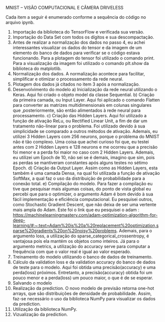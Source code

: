 MNIST – VISÃO COMPUTACIONAL E CÂMERA 
DRIVELESS

Cada item a seguir é enumerado conforme a sequência do código no arquivo ipynb.

1) Importação da biblioteca do TensorFlow e verificada sua versão. 
2) Importação do Data Set com todos os dígitos e sua descompactação.
3) Antes de realizar a normalização dos dados no passo 4, eu achei interessantes visualizar os dados do tensor e da imagem de um elemento do banco de dados para verificar se o código estava funcionando. Para a plotagem do tensor foi utilizado o comando print. Para a visualização da imagem foi utilizado o comando plt.show da biblioteca do matplotlib.
4) Normalização dos dados. A normalização acontece para facilitar, simplificar e otimizar o processamento da rede neural.
5) Plotagem dos dados já citados no item 3 após a normalização.
6) Desenvolvimento do modelo
a) Inicialização da rede neural utilizando o Keras. Aqui foi criado o objeto model da classe Sequential.
b) Criação da primeira camada, ou Input Layer. Aqui foi aplicado o comando Flatten para converter as matrizes multidimensionais em colunas singulares que ,posteriormente, são então alimentados à rede neural para processamento.
c) Criação das Hidden Layers. Aqui foi utilizado a função de ativação ReLu, ou Rectified Linear Unit, a fim de dar um tratamento não-linear para o problema. Foi utilizado devido à sua simplicidade se comparado a outros métodos de ativação. Ademais, eu utilizei 3 Hidden Layers com 256 neurons, porque o problema do MNIST não é tão complexo. Uma coisa que achei curioso foi que, eu testei antes com 2 Hidden Layers e 128 neurons e me ocorreu que a precisão foi menor e a perda foi maior no caso com 2 Hidden Layers. Ademais, eu utilizei um Epoch de 10, não sei se é demais, imagino que sim, pois as perdas se mantiveram constantes após alguns testes no sétimo Epoch.
d) Criação da Output Layer. Assim como as Hidden Layers, esta também é uma camada Densa, na qual foi utilizada a função de ativação SoftMax, a qual faz o uso da distribuição de probabilidade para a conexão total.
e) Compilação do modelo. Para fazer a compilação eu tive que pesquisar mais algumas coisas, do ponto de vista global eu percebi que para o optimizer, o argumento Adam é bom devido à sua fácil implementação e eficiência computacional. Eu pesquisei outros, como Stochastic Gradient Descent, que não deixa de ser uma vertente mais ampla do Adam. Este foi o link que eu pesquisei o adam : 
https://machinelearningmastery.com/adam-optimization-algorithm-for-deep-learning/#:~:text=Adam%20is%20a%20replacement%20optimization,sparse%20gradients%20on%20noisy%20problems. 
Ademais, para o argumento loss, a utilização do sparse_categorical_crossentropy, é vantajosa pois ela mantém os objetos como inteiros. Já para o argumento metrics, a utilização do accuracy serve para computar a frequência com que o valor real é igual ao valor esperado. 
7) Treinamento do modelo utilizando o banco de dados de treinamento.
8) Cálculo da validation loss e da validation accuracy do banco de dados de teste para o modelo. Aqui foi obtida uma precisão(accuracy) e uma perda(loss) próximos. Entretanto, a precisão(accuracy) obtida foi um pouco menor e a perda(loss) um pouco maior, o que é de se esperar.
9) Salvando o modelo 
10) Realização da prediction. O novo modelo de previsão retorna one-hot arrays, que são distribuições de densidade de probabilidade. Assim, faz-se necessário o uso da biblioteca NumPy para visualizar os dados da prediction.
11) Utilização da biblioteca NumPy.
12) Vizualização da prediction.
